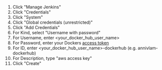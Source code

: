 1.  Click "Manage Jenkins"
2.  Click "Credentials"
3.  Click "System"
4.  Click "Global credentials (unrestricted)"
5.  Click "Add Credentials"
6.  For Kind, select "Username with password"
7.  For Username, enter <your_docker_hub_user_name>
8.  For Password, enter your Dockers [access token](https://github.com/LamAnnieV/docker/blob/main/docker_access_token)
9.  For ID, enter <your_docker_hub_user_name>-dockerhub (e.g.  annivlam-dockerhub)
10.  For Description, type "aws access key"
11.  Click "Create"
